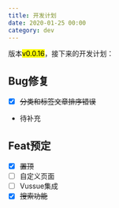 ```yaml
---
title: 开发计划
date: 2020-01-25 00:00
category: dev
---
```


版本<mark>v0.0.16</mark>，接下来的开发计划：
<!-- more -->
## Bug修复
- [x] ~~分类和标签文章排序错误~~
- 待补充

## Feat预定
- [x] ~~置顶~~
- [ ] 自定义页面
- [ ] Vussue集成
- [x] ~~搜索功能~~